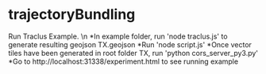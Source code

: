# trajectoryBundling

Run Traclus Example. \n
  *In example folder, run 'node traclus.js' to generate resulting geojson TX.geojson
  *Run 'node script.js'
  *Once vector tiles have been generated in root folder TX, run 'python cors_server_py3.py'
  *Go to http://localhost:31338/experiment.html to see running example
